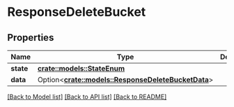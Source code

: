 # ResponseDeleteBucket

## Properties

Name | Type | Description | Notes
------------ | ------------- | ------------- | -------------
**state** | [**crate::models::StateEnum**](StateEnum.md) |  | 
**data** | Option<[**crate::models::ResponseDeleteBucketData**](ResponseDeleteBucket_data.md)> |  | 

[[Back to Model list]](../README.md#documentation-for-models) [[Back to API list]](../README.md#documentation-for-api-endpoints) [[Back to README]](../README.md)


